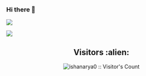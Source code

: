 ### Hi there 👋

![](https://github-readme-stats.vercel.app/api?username=ishanarya0&theme=gruvbox&show_icons=true&count_private=true&hide=stars&include_all_commits=true)

[![](https://github-readme-stats.vercel.app/api/top-langs/?username=ishanarya0&layout=compact&theme=kacho_ga)](https://github.com/anuraghazra/github-readme-stats)

<h2 align="center">Visitors :alien:</h2>
<p align="center"><img src="https://profile-counter.glitch.me/{ishanarya0}/count.svg" alt="ishanarya0 :: Visitor's Count" /></p>

<!--
**ishanarya0/ishanarya0** is a ✨ _special_ ✨ repository because its `README.md` (this file) appears on your GitHub profile.

Here are some ideas to get you started:

- 🔭 I’m currently working on ...
- 🌱 I’m currently learning ...
- 👯 I’m looking to collaborate on ...
- 🤔 I’m looking for help with ...
- 💬 Ask me about ...
- 📫 How to reach me: ...
- 😄 Pronouns: ...
- ⚡ Fun fact: ...
-->
